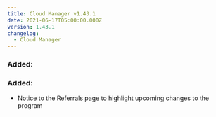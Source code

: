 ```yaml
---
title: Cloud Manager v1.43.1
date: 2021-06-17T05:00:00.000Z
version: 1.43.1
changelog:
  - Cloud Manager
---
```


### Added:

### Added:

- Notice to the Referrals page to highlight upcoming changes to the program

